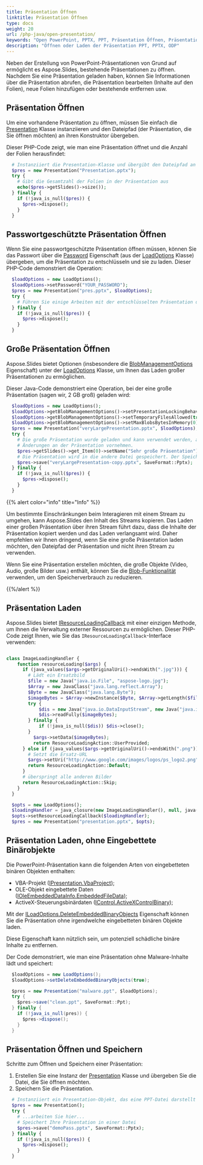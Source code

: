```yaml
---
title: Präsentation Öffnen
linktitle: Präsentation Öffnen
type: docs
weight: 20
url: /php-java/open-presentation/
keywords: "Open PowerPoint, PPTX, PPT, Präsentation Öffnen, Präsentation Laden, Java"
description: "Öffnen oder Laden der Präsentation PPT, PPTX, ODP"
---
```


Neben der Erstellung von PowerPoint-Präsentationen von Grund auf ermöglicht es Aspose.Slides, bestehende Präsentationen zu öffnen. Nachdem Sie eine Präsentation geladen haben, können Sie Informationen über die Präsentation abrufen, die Präsentation bearbeiten (Inhalte auf den Folien), neue Folien hinzufügen oder bestehende entfernen usw. 

## Präsentation Öffnen

Um eine vorhandene Präsentation zu öffnen, müssen Sie einfach die [Presentation](https://reference.aspose.com/slides/php-java/aspose.slides/presentation/) Klasse instanziieren und den Dateipfad (der Präsentation, die Sie öffnen möchten) an ihren Konstruktor übergeben.

Dieser PHP-Code zeigt, wie man eine Präsentation öffnet und die Anzahl der Folien herausfindet:

```php
  # Instanziiert die Presentation-Klasse und übergibt den Dateipfad an ihren Konstruktor
  $pres = new Presentation("Presentation.pptx");
  try {
    # Gibt die Gesamtzahl der Folien in der Präsentation aus
    echo($pres->getSlides()->size());
  } finally {
    if (!java_is_null($pres)) {
      $pres->dispose();
    }
  }
```

## **Passwortgeschützte Präsentation Öffnen**

Wenn Sie eine passwortgeschützte Präsentation öffnen müssen, können Sie das Passwort über die [Password](https://reference.aspose.com/slides/php-java/aspose.slides/loadoptions/#getPassword--) Eigenschaft (aus der [LoadOptions](https://reference.aspose.com/slides/php-java/aspose.slides/loadoptions/) Klasse) übergeben, um die Präsentation zu entschlüsseln und sie zu laden. Dieser PHP-Code demonstriert die Operation:

```php
  $loadOptions = new LoadOptions();
  $loadOptions->setPassword("YOUR_PASSWORD");
  $pres = new Presentation("pres.pptx", $loadOptions);
  try {
    # Führen Sie einige Arbeiten mit der entschlüsselten Präsentation durch
  } finally {
    if (!java_is_null($pres)) {
      $pres->dispose();
    }
  }
```

## Große Präsentation Öffnen

Aspose.Slides bietet Optionen (insbesondere die [BlobManagementOptions](https://reference.aspose.com/slides/php-java/aspose.slides/loadoptions/#setBlobManagementOptions-com.aspose.slides.IBlobManagementOptions-) Eigenschaft) unter der [LoadOptions](https://reference.aspose.com/slides/php-java/aspose.slides/LoadOptions) Klasse, um Ihnen das Laden großer Präsentationen zu ermöglichen.

Dieser Java-Code demonstriert eine Operation, bei der eine große Präsentation (sagen wir, 2 GB groß) geladen wird:

```php
  $loadOptions = new LoadOptions();
  $loadOptions->getBlobManagementOptions()->setPresentationLockingBehavior(PresentationLockingBehavior->KeepLocked);
  $loadOptions->getBlobManagementOptions()->setTemporaryFilesAllowed(true);
  $loadOptions->getBlobManagementOptions()->setMaxBlobsBytesInMemory(0);
  $pres = new Presentation("veryLargePresentation.pptx", $loadOptions);
  try {
    # Die große Präsentation wurde geladen und kann verwendet werden, aber der Speicherverbrauch ist weiterhin niedrig.
    # Änderungen an der Präsentation vornehmen.
    $pres->getSlides()->get_Item(0)->setName("Sehr große Präsentation");
    # Die Präsentation wird in die andere Datei gespeichert. Der Speicherverbrauch bleibt während der Operation niedrig
    $pres->save("veryLargePresentation-copy.pptx", SaveFormat::Pptx);
  } finally {
    if (!java_is_null($pres)) {
      $pres->dispose();
    }
  }
```

{{% alert color="info" title="Info" %}}

Um bestimmte Einschränkungen beim Interagieren mit einem Stream zu umgehen, kann Aspose.Slides den Inhalt des Streams kopieren. Das Laden einer großen Präsentation über ihren Stream führt dazu, dass die Inhalte der Präsentation kopiert werden und das Laden verlangsamt wird. Daher empfehlen wir Ihnen dringend, wenn Sie eine große Präsentation laden möchten, den Dateipfad der Präsentation und nicht ihren Stream zu verwenden.

Wenn Sie eine Präsentation erstellen möchten, die große Objekte (Video, Audio, große Bilder usw.) enthält, können Sie die [Blob-Funktionalität](https://docs.aspose.com/slides/php-java/manage-blob/) verwenden, um den Speicherverbrauch zu reduzieren.

{{%/alert %}} 

## Präsentation Laden

Aspose.Slides bietet [IResourceLoadingCallback](https://reference.aspose.com/slides/php-java/aspose.slides/iresourceloadingcallback/) mit einer einzigen Methode, um Ihnen die Verwaltung externer Ressourcen zu ermöglichen. Dieser PHP-Code zeigt Ihnen, wie Sie das `IResourceLoadingCallback`-Interface verwenden:

```php

class ImageLoadingHandler {
    function resourceLoading($args) {
      if (java_values($args->getOriginalUri()->endsWith(".jpg"))) {
        # Lädt ein Ersatzbild
        $file = new Java("java.io.File", "aspose-logo.jpg");
        $Array = new JavaClass("java.lang.reflect.Array");
        $Byte = new JavaClass("java.lang.Byte");
        $imageBytes = $Array->newInstance($Byte, $Array->getLength($file));
        try {
            $dis = new Java("java.io.DataInputStream", new Java("java.io.FileInputStream", $file));
            $dis->readFully($imageBytes);
        } finally {
            if (!java_is_null($dis)) $dis->close();
        }
          $args->setData($imageBytes);
          return ResourceLoadingAction::UserProvided;
      } else if (java_values($args->getOriginalUri()->endsWith(".png"))) {
        # Setzt die Ersatz-URL
        $args->setUri("http://www.google.com/images/logos/ps_logo2.png");
        return ResourceLoadingAction::Default;
      }
      # überspringt alle anderen Bilder
      return ResourceLoadingAction::Skip;
    }
  }

  $opts = new LoadOptions();
  $loadingHandler = java_closure(new ImageLoadingHandler(), null, java("com.aspose.slides.IResourceLoadingCallback"));
  $opts->setResourceLoadingCallback($loadingHandler);
  $pres = new Presentation("presentation.pptx", $opts);
```

## Präsentation Laden, ohne Eingebettete Binärobjekte

Die PowerPoint-Präsentation kann die folgenden Arten von eingebetteten binären Objekten enthalten:

- VBA-Projekt ([IPresentation.VbaProject](https://reference.aspose.com/slides/java/com.aspose.slides/vbaproject/));
- OLE-Objekt eingebettete Daten ([IOleEmbeddedDataInfo.EmbeddedFileData](https://reference.aspose.com/slides/java/com.aspose.slides/ioleembeddeddatainfo/#getEmbeddedFileData--));
- ActiveX-Steuerungsbinärdaten ([IControl.ActiveXControlBinary](https://reference.aspose.com/slides/java/com.aspose.slides/icontrol/#getActiveXControlBinary--));

Mit der [ILoadOptions.DeleteEmbeddedBinaryObjects](https://reference.aspose.com/slides/java/com.aspose.slides/iloadoptions/#setDeleteEmbeddedBinaryObjects-boolean-) Eigenschaft können Sie die Präsentation ohne irgendwelche eingebetteten binären Objekte laden.

Diese Eigenschaft kann nützlich sein, um potenziell schädliche binäre Inhalte zu entfernen.

Der Code demonstriert, wie man eine Präsentation ohne Malware-Inhalte lädt und speichert:

```java
  $loadOptions = new LoadOptions();
  $loadOptions->setDeleteEmbeddedBinaryObjects(true);

  $pres = new Presentation("malware.ppt", $loadOptions);
  try {
    $pres->save("clean.ppt", SaveFormat::Ppt);
  } finally {
    if (!java_is_null(pres)) { 
      $pres->dispose();
    }
  }
```

## Präsentation Öffnen und Speichern

Schritte zum Öffnen und Speichern einer Präsentation:

1. Erstellen Sie eine Instanz der [Presentation](https://reference.aspose.com/slides/php-java/aspose.slides/Presentation) Klasse und übergeben Sie die Datei, die Sie öffnen möchten.
2. Speichern Sie die Präsentation.  

```php
  # Instanziiert ein Presentation-Objekt, das eine PPT-Datei darstellt
  $pres = new Presentation();
  try {
    # ...arbeiten Sie hier...
    # Speichert Ihre Präsentation in einer Datei
    $pres->save("demoPass.pptx", SaveFormat::Pptx);
  } finally {
    if (!java_is_null($pres)) {
      $pres->dispose();
    }
  }
```
